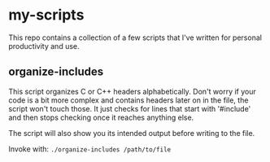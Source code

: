 # my-scripts

This repo contains a collection of a few scripts that I've written for personal productivity and use.

## organize-includes

This script organizes C or C++ headers alphabetically. Don't worry if your code
is a bit more complex and contains headers later on in the file, the script won't 
touch those. It just checks for lines that start with '#include' and then stops 
checking once it reaches anything else. 

The script will also show you its intended output before writing to the file. 

Invoke with:
`./organize-includes /path/to/file`
